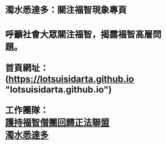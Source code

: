 <h1>濁水悉達多：關注福智現象專頁<h1>
呼籲社會大眾關注福智，揭露福智高層問題。

首頁網址：(https://lotsuisidarta.github.io "lotsuisidarta.github.io")

工作團隊：<br>
<a href="https://www.facebook.com/groups/1953123191590245/">護持福智僧團回歸正法聯盟 </a><br>
<a href="https://www.facebook.com/profile.php?id=606741376333063&ref=br_rs">濁水悉達多</a>

